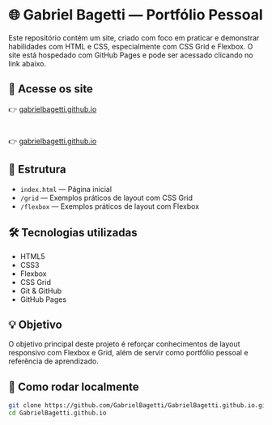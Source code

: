 # 🌐 Gabriel Bagetti — Portfólio Pessoal

Este repositório contém um site, criado com foco em praticar e demonstrar habilidades com HTML e CSS, especialmente com CSS Grid e Flexbox. O site está hospedado com GitHub Pages e pode ser acessado clicando no link abaixo.

## 🔗 Acesse os site

👉 [gabrielbagetti.github.io](https://gabrielbagetti.github.io/index1)
#
👉 [gabrielbagetti.github.io](https://gabrielbagetti.github.io)

## 📁 Estrutura

- `index.html` — Página inicial
- `/grid` — Exemplos práticos de layout com CSS Grid
- `/flexbox` — Exemplos práticos de layout com Flexbox

## 🛠️ Tecnologias utilizadas

- HTML5
- CSS3
- Flexbox
- CSS Grid
- Git & GitHub
- GitHub Pages

## 💡 Objetivo

O objetivo principal deste projeto é reforçar conhecimentos de layout responsivo com Flexbox e Grid, além de servir como portfólio pessoal e referência de aprendizado.

## 🚀 Como rodar localmente

```bash
git clone https://github.com/GabrielBagetti/GabrielBagetti.github.io.git
cd GabrielBagetti.github.io
